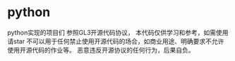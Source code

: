 # python
python实现的项目们
参照GL3开源代码协议，
本代码仅供学习和参考，如需使用请star
不可以用于任何禁止使用开源代码的场合，如商业用途、明确要求不允许使用开源代码的作业等。
恶意违反开源协议的任何行为，后果自负。
